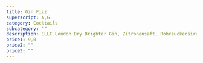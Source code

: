 ```yaml
---
title: Gin Fizz
superscript: A,G
category: Cocktails
subcategory: ""
description: ELLC London Dry Brighter Gin, Zitronensaft, Rohrzuckersirup, Aquafaba, Soda
price1: 9,0
price2: ""
price3: ""
---
```

